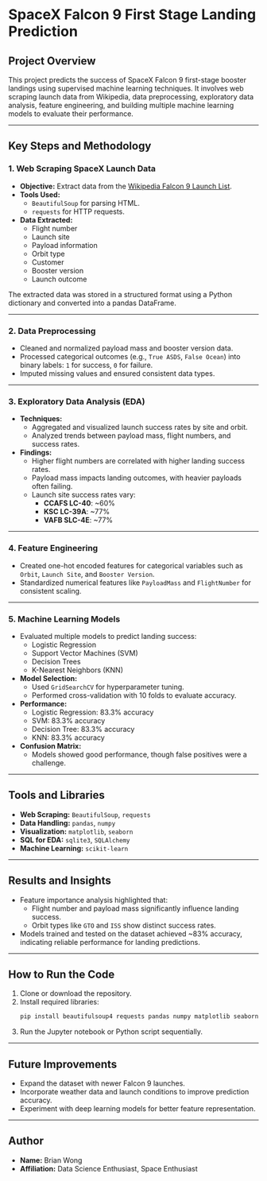 
# SpaceX Falcon 9 First Stage Landing Prediction

## Project Overview

This project predicts the success of SpaceX Falcon 9 first-stage booster landings using supervised machine learning techniques. It involves web scraping launch data from Wikipedia, data preprocessing, exploratory data analysis, feature engineering, and building multiple machine learning models to evaluate their performance.

---

## Key Steps and Methodology

### 1. **Web Scraping SpaceX Launch Data**
   - **Objective:** Extract data from the [Wikipedia Falcon 9 Launch List](https://en.wikipedia.org/wiki/List_of_Falcon_9_and_Falcon_Heavy_launches).
   - **Tools Used:** 
     - `BeautifulSoup` for parsing HTML.
     - `requests` for HTTP requests.
   - **Data Extracted:**
     - Flight number
     - Launch site
     - Payload information
     - Orbit type
     - Customer
     - Booster version
     - Launch outcome

   The extracted data was stored in a structured format using a Python dictionary and converted into a pandas DataFrame.

---

### 2. **Data Preprocessing**
   - Cleaned and normalized payload mass and booster version data.
   - Processed categorical outcomes (e.g., `True ASDS`, `False Ocean`) into binary labels: `1` for success, `0` for failure.
   - Imputed missing values and ensured consistent data types.

---

### 3. **Exploratory Data Analysis (EDA)**
   - **Techniques:**
     - Aggregated and visualized launch success rates by site and orbit.
     - Analyzed trends between payload mass, flight numbers, and success rates.
   - **Findings:**
     - Higher flight numbers are correlated with higher landing success rates.
     - Payload mass impacts landing outcomes, with heavier payloads often failing.
     - Launch site success rates vary:
       - **CCAFS LC-40**: ~60%
       - **KSC LC-39A**: ~77%
       - **VAFB SLC-4E**: ~77%

---

### 4. **Feature Engineering**
   - Created one-hot encoded features for categorical variables such as `Orbit`, `Launch Site`, and `Booster Version`.
   - Standardized numerical features like `PayloadMass` and `FlightNumber` for consistent scaling.

---

### 5. **Machine Learning Models**
   - Evaluated multiple models to predict landing success:
     - Logistic Regression
     - Support Vector Machines (SVM)
     - Decision Trees
     - K-Nearest Neighbors (KNN)
   - **Model Selection:**
     - Used `GridSearchCV` for hyperparameter tuning.
     - Performed cross-validation with 10 folds to evaluate accuracy.
   - **Performance:**
     - Logistic Regression: 83.3% accuracy
     - SVM: 83.3% accuracy
     - Decision Tree: 83.3% accuracy
     - KNN: 83.3% accuracy
   - **Confusion Matrix:**
     - Models showed good performance, though false positives were a challenge.

---

## Tools and Libraries
- **Web Scraping:** `BeautifulSoup`, `requests`
- **Data Handling:** `pandas`, `numpy`
- **Visualization:** `matplotlib`, `seaborn`
- **SQL for EDA:** `sqlite3`, `SQLAlchemy`
- **Machine Learning:** `scikit-learn`

---

## Results and Insights
- Feature importance analysis highlighted that:
  - Flight number and payload mass significantly influence landing success.
  - Orbit types like `GTO` and `ISS` show distinct success rates.
- Models trained and tested on the dataset achieved ~83% accuracy, indicating reliable performance for landing predictions.

---

## How to Run the Code
1. Clone or download the repository.
2. Install required libraries:
   ```bash
   pip install beautifulsoup4 requests pandas numpy matplotlib seaborn scikit-learn sqlalchemy
   ```
3. Run the Jupyter notebook or Python script sequentially.

---

## Future Improvements
- Expand the dataset with newer Falcon 9 launches.
- Incorporate weather data and launch conditions to improve prediction accuracy.
- Experiment with deep learning models for better feature representation.

---

## Author
- **Name:** Brian Wong
- **Affiliation:** Data Science Enthusiast, Space Enthusiast
